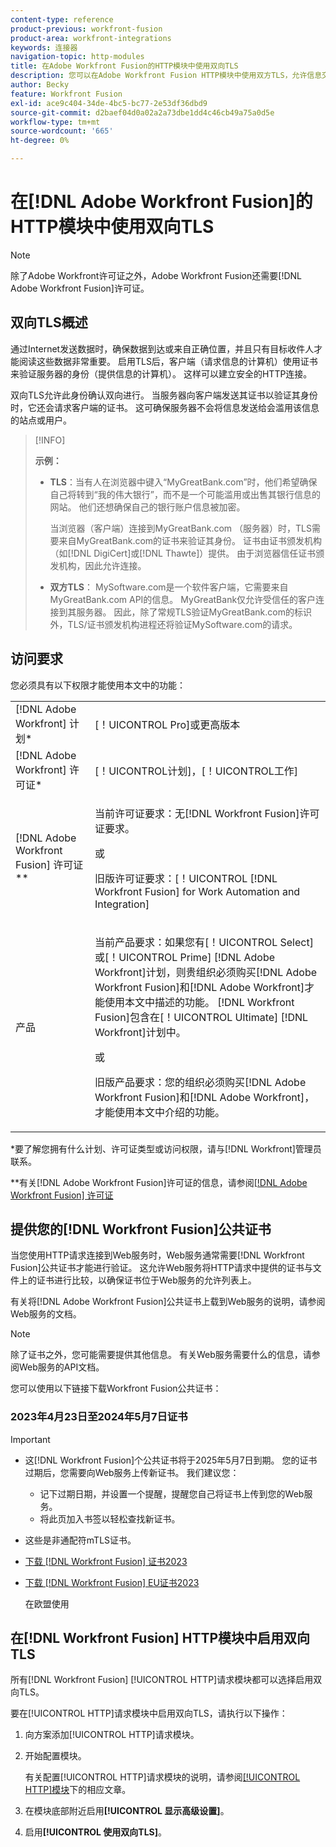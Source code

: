 ```yaml
---
content-type: reference
product-previous: workfront-fusion
product-area: workfront-integrations
keywords: 连接器
navigation-topic: http-modules
title: 在Adobe Workfront Fusion的HTTP模块中使用双向TLS
description: 您可以在Adobe Workfront Fusion HTTP模块中使用双方TLS，允许信息交易双方验证对方的身份。
author: Becky
feature: Workfront Fusion
exl-id: ace9c404-34de-4bc5-bc77-2e53df36dbd9
source-git-commit: d2baef04d0a02a2a73dbe1dd4c46cb49a75a0d5e
workflow-type: tm+mt
source-wordcount: '665'
ht-degree: 0%

---
```


# 在[!DNL Adobe Workfront Fusion]的HTTP模块中使用双向TLS

>[!NOTE]
>
>除了Adobe Workfront许可证之外，Adobe Workfront Fusion还需要[!DNL Adobe Workfront Fusion]许可证。

## 双向TLS概述

通过Internet发送数据时，确保数据到达或来自正确位置，并且只有目标收件人才能阅读这些数据非常重要。 启用TLS后，客户端（请求信息的计算机）使用证书来验证服务器的身份（提供信息的计算机）。 这样可以建立安全的HTTP连接。

双向TLS允许此身份确认双向进行。 当服务器向客户端发送其证书以验证其身份时，它还会请求客户端的证书。 这可确保服务器不会将信息发送给会滥用该信息的站点或用户。

>[!INFO]
>
>**示例：**
>
>* **TLS**：当有人在浏览器中键入“MyGreatBank.com”时，他们希望确保自己将转到“我的伟大银行”，而不是一个可能滥用或出售其银行信息的网站。 他们还想确保自己的银行账户信息被加密。
>
>   当浏览器（客户端）连接到MyGreatBank.com （服务器）时，TLS需要来自MyGreatBank.com的证书来验证其身份。 证书由证书颁发机构（如[!DNL DigiCert]或[!DNL Thawte]）提供。 由于浏览器信任证书颁发机构，因此允许连接。
>
>* **双方TLS**： MySoftware.com是一个软件客户端，它需要来自MyGreatBank.com API的信息。 MyGreatBank仅允许受信任的客户连接到其服务器。 因此，除了常规TLS验证MyGreatBank.com的标识外，TLS/证书颁发机构进程还将验证MySoftware.com的请求。

## 访问要求

您必须具有以下权限才能使用本文中的功能：

<table style="table-layout:auto"> 
 <col> 
 <col> 
 <tbody> 
  <tr> 
   <td role="rowheader">[!DNL Adobe Workfront] 计划*</td> 
   <td> <p>[！UICONTROL Pro]或更高版本</p> </td> 
  </tr> 
  <tr data-mc-conditions=""> 
   <td role="rowheader">[!DNL Adobe Workfront] 许可证*</td> 
   <td> <p>[！UICONTROL计划]，[！UICONTROL工作]</p> </td> 
  </tr> 
  <tr> 
   <td role="rowheader">[!DNL Adobe Workfront Fusion] 许可证**</td> 
   <td>
   <p>当前许可证要求：无[!DNL Workfront Fusion]许可证要求。</p>
   <p>或</p>
   <p>旧版许可证要求：[！UICONTROL [!DNL Workfront Fusion] for Work Automation and Integration] </p>
   </td> 
  </tr> 
  <tr> 
   <td role="rowheader">产品</td> 
   <td>
   <p>当前产品要求：如果您有[！UICONTROL Select]或[！UICONTROL Prime] [!DNL Adobe Workfront]计划，则贵组织必须购买[!DNL Adobe Workfront Fusion]和[!DNL Adobe Workfront]才能使用本文中描述的功能。 [!DNL Workfront Fusion]包含在[！UICONTROL Ultimate] [!DNL Workfront]计划中。</p>
   <p>或</p>
   <p>旧版产品要求：您的组织必须购买[!DNL Adobe Workfront Fusion]和[!DNL Adobe Workfront]，才能使用本文中介绍的功能。</p>
   </td> 
  </tr> 
 </tbody> 
</table>

&#42;要了解您拥有什么计划、许可证类型或访问权限，请与[!DNL Workfront]管理员联系。

&#42;&#42;有关[!DNL Adobe Workfront Fusion]许可证的信息，请参阅[[!DNL Adobe Workfront Fusion] 许可证](../../../workfront-fusion/get-started/license-automation-vs-integration.md)

## 提供您的[!DNL Workfront Fusion]公共证书


当您使用HTTP请求连接到Web服务时，Web服务通常需要[!DNL Workfront Fusion]公共证书才能进行验证。 这允许Web服务将HTTP请求中提供的证书与文件上的证书进行比较，以确保证书位于Web服务的允许列表上。

有关将[!DNL Adobe Workfront Fusion]公共证书上载到Web服务的说明，请参阅Web服务的文档。

>[!NOTE]
>
>除了证书之外，您可能需要提供其他信息。 有关Web服务需要什么的信息，请参阅Web服务的API文档。

您可以使用以下链接下载Workfront Fusion公共证书：

### 2023年4月23日至2024年5月7日证书

>[!IMPORTANT]
>
>* 这[!DNL Workfront Fusion]个公共证书将于2025年5月7日到期。 您的证书过期后，您需要向Web服务上传新证书。 我们建议您：
>
>   * 记下过期日期，并设置一个提醒，提醒您自己将证书上传到您的Web服务。
>   * 将此页加入书签以轻松查找新证书。
>
>* 这些是非通配符mTLS证书。

* [下载 [!DNL Workfront Fusion] 证书2023](/help/quicksilver/workfront-fusion/apps-and-their-modules/http-modules/assets/fusion-prod-us-mtls-certificate.pem)
* [下载 [!DNL Workfront Fusion] EU证书2023](/help/quicksilver/workfront-fusion/apps-and-their-modules/http-modules/assets/fusion-prod-eu-mtls-certificate.pem)

  在欧盟使用

<!--

### Certificates for November 14, 2022 - July 15, 2023

>[!IMPORTANT]
>
>* These [!DNL Workfront Fusion] public certificates expire on July 15, 2023.
>* These are wildcard mTLS certificates.

* [Download [!DNL Workfront Fusion] Certificate 2023](https://cdn.experience.workfront.com/Documentation/Workfront+Fusion+2.0+public+certificates/app_workfrontfusion_com-jul-15-2023+updated.cer)
* [Download [!DNL Workfront Fusion] EU Certificate 2023](https://cdn.experience.workfront.com/Documentation/Workfront+Fusion/app-eu_workfrontfusion_com-jul-15-2023.cer)

   For use in the EU 

   -->

## 在[!DNL Workfront Fusion] HTTP模块中启用双向TLS

所有[!DNL Workfront Fusion] [!UICONTROL HTTP]请求模块都可以选择启用双向TLS。

要在[!UICONTROL HTTP]请求模块中启用双向TLS，请执行以下操作：

1. 向方案添加[!UICONTROL HTTP]请求模块。
1. 开始配置模块。

   有关配置[!UICONTROL HTTP]请求模块的说明，请参阅[[!UICONTROL HTTP]模块](../../../workfront-fusion/apps-and-their-modules/http-modules/http-modules-1.md)下的相应文章。

1. 在模块底部附近启用&#x200B;**[!UICONTROL 显示高级设置]**。
1. 启用&#x200B;**[!UICONTROL 使用双向TLS]**。

